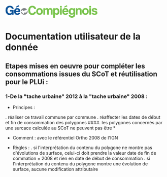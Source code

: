 ![picto](/doc/img/Logo_web-GeoCompiegnois.png)

# Documentation utilisateur de la donnée #

## Etapes mises en oeuvre pour compléter les consommations issues du SCoT et réutilisation pour le PLUi :

### 1-De la "tache urbaine" 2012 à la "tache urbaine" 2008 :

* Principes : 

. réaliser ce travail commune par commune
. réaffecter les dates de début et fin de consommation des polygones 
####. les polygones concernés par une surcace calculée au SCoT ne peuvent pas être *

* Comment : avec le référentiel Ortho 2008 de l'IGN

* Règles : 
. si l'interprétation du contenu du polygone ne montre pas d'évolutions de surface, celui-ci doit prendre la valeur date de fin de commation = 2008 et rien en date de début de consommation
. si l'interprétation du contenu du polygone montre une évolution de surface, aucune modification attributaire 


